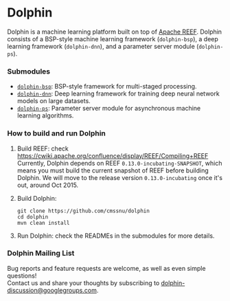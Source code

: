 Dolphin
=======

Dolphin is a machine learning platform built on top of [Apache REEF](http://reef.incubator.apache.org/). Dolphin consists of a BSP-style machine learning framework (`dolphin-bsp`), a deep learning framework (`dolphin-dnn`), and a parameter server module (`dolphin-ps`).

### Submodules

* [`dolphin-bsp`](dolphin-bsp/README.md): BSP-style framework for multi-staged processing.
* [`dolphin-dnn`](dolphin-dnn/README.md): Deep learning framework for training deep neural network models on large datasets.
* [`dolphin-ps`](dolphin-ps/README.md): Parameter server module for asynchronous machine learning algorithms.

### How to build and run Dolphin
1. Build REEF: check https://cwiki.apache.org/confluence/display/REEF/Compiling+REEF  
  Currently, Dolphin depends on REEF `0.13.0-incubating-SNAPSHOT`, which means you must build the current snapshot of REEF before building Dolphin. We will move to the release version `0.13.0-incubating` once it's out, around Oct 2015.

2. Build Dolphin:
    ```
    git clone https://github.com/cmssnu/dolphin
    cd dolphin
    mvn clean install
    ```


3. Run Dolphin: check the READMEs in the submodules for more details.

### Dolphin Mailing List
Bug reports and feature requests are welcome, as well as even simple questions!  
Contact us and share your thoughts by subscribing to dolphin-discussion@googlegroups.com.
